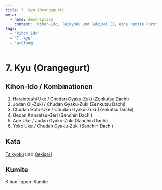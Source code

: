 ```yaml
---
title: 7. Kyu (Orangegurt)
meta:
  - name: description 
    content: 'Kihon-Ido, Taikyoku und Gekisai II, eine Kumite Form' 
tags:
  - 'kihon ido'
  - '7. kyu'
  - 'prüfung'
---
```


# 7. Kyu (Orangegurt)

## Kihon-Ido / Kombinationen

1. Haraiotoshi Uke / Chudan Gyaku-Zuki (Zenkutsu Dachi)
2. Jodan Oi-Zuki / Chudan Gyaku-Zuki (Zenkutsu Dachi)
3. Chudan Soto-Uke / Chudan Gyaku-Zuki (Zenkutsu Dachi)
4. Gedan Kansetsu-Geri (Sanchin Dachi)
5. Age Uke / Jodan Gyaku-Zuki (Sanchin Dachi)
6. Yoko Uke / Chudan Gyaku-Zuki (Sanchin Dachi)

## Kata

[Taikyoku](/kata/taikyoku/) und [Gekisai I](/kata/gekisai/)

## Kumite

Kihon-Ippon-Kumite
